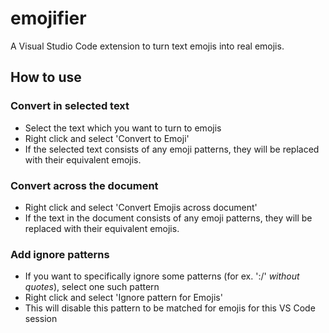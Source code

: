 # emojifier

A Visual Studio Code extension to turn text emojis into real emojis.

## How to use

### Convert in selected text

- Select the text which you want to turn to emojis
- Right click and select 'Convert to Emoji'
- If the selected text consists of any emoji patterns, they will be replaced with their equivalent emojis.

### Convert across the document

- Right click and select 'Convert Emojis across document'
- If the text in the document consists of any emoji patterns, they will be replaced with their equivalent emojis.

### Add ignore patterns

- If you want to specifically ignore some patterns (for ex. ':/' *without quotes*), select one such pattern
- Right click and select 'Ignore pattern for Emojis'
- This will disable this pattern to be matched for emojis for this VS Code session
